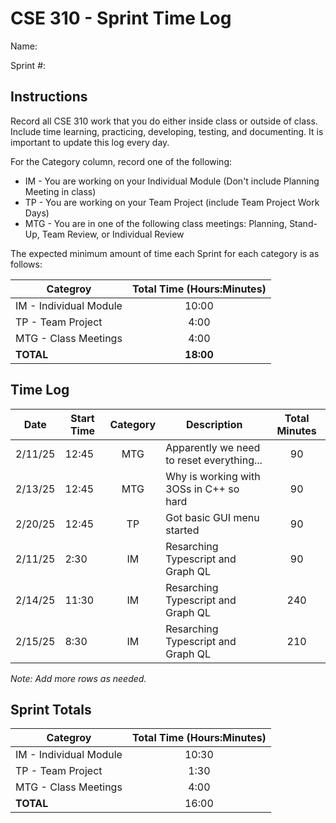 # CSE 310 - Sprint Time Log

Name:

Sprint #:

## Instructions

Record all CSE 310 work that you do either inside class or outside of class.  Include time learning, practicing, developing, testing, and documenting.  It is important to update this log every day.

For the Category column, record one of the following:
* IM - You are working on your Individual Module (Don't include Planning Meeting in class)
* TP - You are working on your Team Project (include Team Project Work Days)
* MTG - You are in one of the following class meetings: Planning, Stand-Up, Team Review, or Individual Review

The expected minimum amount of time each Sprint for each category is as follows:

|Categroy                       |Total Time (Hours:Minutes)|
|-------------------------------|:------------------------:|
|IM - Individual Module         |          10:00           |
|TP - Team Project              |           4:00           |
|MTG - Class Meetings           |           4:00           |
|**TOTAL**                      |        **18:00**         |

## Time Log

|Date      |Start Time|Category|Description                                    |Total Minutes|
|----------|----------|:------:|-----------------------------------------------|:-----------:|
|  2/11/25 |   12:45  |   MTG  |   Apparently we need to reset everything...   |      90     |
|  2/13/25 |   12:45  |   MTG  |   Why is working with 3OSs in C++ so hard     |      90     |
|  2/20/25 |   12:45  |   TP   |    Got basic GUI menu started                 |      90     |
|  2/11/25 |   2:30   |   IM   |     Resarching Typescript and Graph QL        |      90     |
|  2/14/25 |   11:30   |   IM   |     Resarching Typescript and Graph QL       |      240    |
|  2/15/25 |   8:30   |   IM   |     Resarching Typescript and Graph QL        |      210    |


_Note: Add more rows as needed._

## Sprint Totals

|Categroy                       |Total Time (Hours:Minutes)|
|-------------------------------|:------------------------:|
|IM - Individual Module         |           10:30          |
|TP - Team Project              |           1:30           |
|MTG - Class Meetings           |           4:00           |
|**TOTAL**                      |           16:00          |
